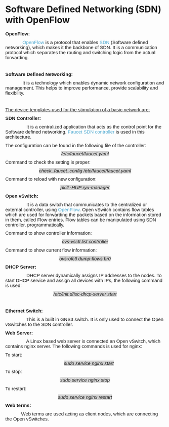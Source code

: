 # Software Defined Networking (SDN) with OpenFlow

<p style="margin-top: 0cm; margin-right: 0cm; margin-bottom: 8pt; margin-left: 0cm; line-height: 107%; font-size: 15px; font-family: 'Calibri', sans-serif;">
    <span style="font-family: Arial, Helvetica, sans-serif; font-size: 15px;"><strong>OpenFlow:</strong></span>
</p>
<p style="margin-top: 0cm; margin-right: 0cm; margin-bottom: 8pt; margin-left: 0cm; line-height: 107%; font-size: 15px; font-family: 'Calibri', sans-serif;">
    <span style="font-family: Arial, Helvetica, sans-serif; font-size: 15px;">
        <span style="color: rgb(84, 172, 210);">&nbsp; &nbsp; &nbsp; &nbsp; &nbsp; &nbsp; &nbsp;OpenFlow&nbsp;</span>is a protocol that enables <span style="color: rgb(84, 172, 210);">SDN&nbsp;</span>(Software defined networking), which
        makes it the backbone of SDN. It is a communication protocol which separates the routing and switching logic from the actual forwarding.
    </span>
</p>
<p style="margin-top: 0cm; margin-right: 0cm; margin-bottom: 8pt; margin-left: 0cm; line-height: 107%; font-size: 15px; font-family: 'Calibri', sans-serif;">
    <span style="font-family: Arial, Helvetica, sans-serif; font-size: 15px;">&nbsp;</span>
</p>
<p style="margin-top: 0cm; margin-right: 0cm; margin-bottom: 8pt; margin-left: 0cm; line-height: 107%; font-size: 15px; font-family: 'Calibri', sans-serif;">
    <span style="font-family: Arial, Helvetica, sans-serif; font-size: 15px;"><strong>Software Defined Networking:</strong></span>
</p>
<p style="margin-top: 0cm; margin-right: 0cm; margin-bottom: 8pt; margin-left: 0cm; line-height: 107%; font-size: 15px; font-family: 'Calibri', sans-serif;">
    <span style="font-family: Arial, Helvetica, sans-serif; font-size: 15px;">
        &nbsp; &nbsp; &nbsp; &nbsp; &nbsp; &nbsp; &nbsp;It is a technology which enables dynamic network configuration and management. This helps to improve performance, provide scalability and flexibility.
    </span>
</p>
<p style="margin-top: 0cm; margin-right: 0cm; margin-bottom: 8pt; margin-left: 0cm; line-height: 107%; font-size: 15px; font-family: 'Calibri', sans-serif;"><br /></p>
<p style="margin-top: 0cm; margin-right: 0cm; margin-bottom: 8pt; margin-left: 0cm; line-height: 107%; font-size: 15px; font-family: 'Calibri', sans-serif;">
    <span style="font-family: Arial, Helvetica, sans-serif; font-size: 15px;"><u>The device templates used for the stimulation of a basic network are:</u></span>
</p>
<p style="margin-top: 0cm; margin-right: 0cm; margin-bottom: 8pt; margin-left: 0cm; line-height: 107%; font-size: 15px; font-family: 'Calibri', sans-serif;">
    <span style="font-family: Arial, Helvetica, sans-serif; font-size: 15px;"><strong>SDN Controller:</strong></span>
</p>
<p style="margin-top: 0cm; margin-right: 0cm; margin-bottom: 8pt; margin-left: 0cm; line-height: 107%; font-size: 15px; font-family: 'Calibri', sans-serif;">
    <span style="font-family: Arial, Helvetica, sans-serif; font-size: 15px;">
        &nbsp; &nbsp; &nbsp; &nbsp; &nbsp; &nbsp; &nbsp; &nbsp; It is a centralized application that acts as the control point for the Software defined networking.<span style="color: rgb(84, 172, 210);">&nbsp;Faucet SDN controller</span> is
        used in this architecture. &nbsp; &nbsp;&nbsp;
    </span>
</p>
<p style="margin-top: 0cm; margin-right: 0cm; margin-bottom: 8pt; margin-left: 0cm; line-height: 107%; font-size: 15px; font-family: 'Calibri', sans-serif;">
    <span style="font-family: Arial, Helvetica, sans-serif; font-size: 15px;">The configuration can be found in the following file of the controller:</span>
</p>
<p style="margin-top: 0cm; margin-right: 0cm; margin-bottom: 8pt; margin-left: 0cm; line-height: 107%; font-size: 15px; font-family: 'Calibri', sans-serif; text-align: center;">
    <span style="font-family: Arial, Helvetica, sans-serif; font-size: 15px;">
        <em><span style="background: lightgrey;">/etc/faucet/faucet.yaml</span></em>
    </span>
</p>
<p style="margin-top: 0cm; margin-right: 0cm; margin-bottom: 8pt; margin-left: 0cm; line-height: 107%; font-size: 15px; font-family: 'Calibri', sans-serif;">
    <span style="font-family: Arial, Helvetica, sans-serif; font-size: 15px;">Command to check the setting is proper:</span>
</p>
<p style="margin-top: 0cm; margin-right: 0cm; margin-bottom: 8pt; margin-left: 0cm; line-height: 107%; font-size: 15px; font-family: 'Calibri', sans-serif; text-align: center;">
    <span style="font-family: Arial, Helvetica, sans-serif; font-size: 15px;">
        <em><span style="background: lightgrey;">check_faucet_config /etc/faucet/faucet.yaml</span></em>
    </span>
</p>
<p style="margin-top: 0cm; margin-right: 0cm; margin-bottom: 8pt; margin-left: 0cm; line-height: 107%; font-size: 15px; font-family: 'Calibri', sans-serif;">
    <span style="font-family: Arial, Helvetica, sans-serif; font-size: 15px;">Command to reload with new configuration:</span>
</p>
<p style="margin-top: 0cm; margin-right: 0cm; margin-bottom: 8pt; margin-left: 0cm; line-height: 107%; font-size: 15px; font-family: 'Calibri', sans-serif; text-align: center;">
    <span style="font-family: Arial, Helvetica, sans-serif; font-size: 15px;">
        <em><span style="background: lightgrey;">pkill -HUP ryu-manager</span></em>
    </span>
</p>
<p style="margin-top: 0cm; margin-right: 0cm; margin-bottom: 8pt; margin-left: 0cm; line-height: 107%; font-size: 15px; font-family: 'Calibri', sans-serif;">
    <span style="font-family: Arial, Helvetica, sans-serif; font-size: 15px;"><strong>Open vSwitch:</strong></span>
</p>
<p style="margin-top: 0cm; margin-right: 0cm; margin-bottom: 8pt; margin-left: 0cm; line-height: 107%; font-size: 15px; font-family: 'Calibri', sans-serif;">
    <span style="font-family: Arial, Helvetica, sans-serif; font-size: 15px;">
        &nbsp; &nbsp; &nbsp; &nbsp; &nbsp; &nbsp; &nbsp; &nbsp; It is a data switch that communicates to the centralized or external controller, using <span style="color: rgb(84, 172, 210);">OpenFlow</span>. Open vSwitch contains flow
        tables which are used for forwarding the packets based on the information stored in them, called Flow entries. Flow tables can be manipulated using SDN controller, programmatically.
    </span>
</p>
<p style="margin-top: 0cm; margin-right: 0cm; margin-bottom: 8pt; margin-left: 0cm; line-height: 107%; font-size: 15px; font-family: 'Calibri', sans-serif;">
    <span style="font-family: Arial, Helvetica, sans-serif; font-size: 15px;">Command to show controller information:</span>
</p>
<p style="margin-top: 0cm; margin-right: 0cm; margin-bottom: 8pt; margin-left: 0cm; line-height: 107%; font-size: 15px; font-family: 'Calibri', sans-serif; text-align: center;">
    <span style="font-family: Arial, Helvetica, sans-serif; font-size: 15px;">
        <em><span style="background: lightgrey;">ovs-vsctl list controller</span></em>
    </span>
</p>
<p style="margin-top: 0cm; margin-right: 0cm; margin-bottom: 8pt; margin-left: 0cm; line-height: 107%; font-size: 15px; font-family: 'Calibri', sans-serif;">
    <span style="font-family: Arial, Helvetica, sans-serif; font-size: 15px;">Command to show current flow information:</span>
</p>
<p style="margin-top: 0cm; margin-right: 0cm; margin-bottom: 8pt; margin-left: 0cm; line-height: 107%; font-size: 15px; font-family: 'Calibri', sans-serif; text-align: center;">
    <span style="font-family: Arial, Helvetica, sans-serif; font-size: 15px;">
        <em><span style="background: lightgrey;">ovs-ofctl dump-flows br0</span></em>
    </span>
</p>
<p style="margin-top: 0cm; margin-right: 0cm; margin-bottom: 8pt; margin-left: 0cm; line-height: 107%; font-size: 15px; font-family: 'Calibri', sans-serif;">
    <span style="font-family: Arial, Helvetica, sans-serif; font-size: 15px;"><strong>DHCP Server:</strong></span>
</p>
<p style="margin-top: 0cm; margin-right: 0cm; margin-bottom: 8pt; margin-left: 0cm; line-height: 107%; font-size: 15px; font-family: 'Calibri', sans-serif;">
    <span style="font-family: Arial, Helvetica, sans-serif; font-size: 15px;">
        &nbsp; &nbsp; &nbsp; &nbsp; &nbsp; &nbsp; &nbsp; &nbsp; DHCP server dynamically assigns IP addresses to the nodes. To start DHCP service and assign all devices with IPs, the following command is used:
    </span>
</p>
<p style="margin-top: 0cm; margin-right: 0cm; margin-bottom: 8pt; margin-left: 0cm; line-height: 107%; font-size: 15px; font-family: 'Calibri', sans-serif; text-align: center;">
    <span style="font-family: Arial, Helvetica, sans-serif; font-size: 15px;">
        <em><span style="background: lightgrey;">/etc/init.d/isc-dhcp-server start</span></em>
    </span>
</p>
<p style="margin-top: 0cm; margin-right: 0cm; margin-bottom: 8pt; margin-left: 0cm; line-height: 107%; font-size: 15px; font-family: 'Calibri', sans-serif;">
    <span style="font-family: Arial, Helvetica, sans-serif; font-size: 15px;">&nbsp;</span>
</p>
<p style="margin-top: 0cm; margin-right: 0cm; margin-bottom: 8pt; margin-left: 0cm; line-height: 107%; font-size: 15px; font-family: 'Calibri', sans-serif;">
    <span style="font-family: Arial, Helvetica, sans-serif; font-size: 15px;"><strong>Ethernet Switch:</strong></span>
</p>
<p style="margin-top: 0cm; margin-right: 0cm; margin-bottom: 8pt; margin-left: 0cm; line-height: 107%; font-size: 15px; font-family: 'Calibri', sans-serif;">
    <span style="font-family: Arial, Helvetica, sans-serif; font-size: 15px;">
        &nbsp; &nbsp; &nbsp; &nbsp; &nbsp; &nbsp; &nbsp; &nbsp; This is a built in GNS3 switch. It is only used to connect the Open vSwitches to the SDN controller.
    </span>
</p>
<p style="margin-top: 0cm; margin-right: 0cm; margin-bottom: 8pt; margin-left: 0cm; line-height: 107%; font-size: 15px; font-family: 'Calibri', sans-serif;">
    <span style="font-family: Arial, Helvetica, sans-serif; font-size: 15px;"><strong>Web Server:</strong></span>
</p>
<p style="margin-top: 0cm; margin-right: 0cm; margin-bottom: 8pt; margin-left: 0cm; line-height: 107%; font-size: 15px; font-family: 'Calibri', sans-serif;">
    <span style="font-family: Arial, Helvetica, sans-serif; font-size: 15px;">
        &nbsp; &nbsp; &nbsp; &nbsp; &nbsp; &nbsp; &nbsp; &nbsp; A Linux based web server is connected an Open vSwitch, which contains nginx server. The following commands is used for nginx:
    </span>
</p>
<p style="margin-top: 0cm; margin-right: 0cm; margin-bottom: 8pt; margin-left: 0cm; line-height: 107%; font-size: 15px; font-family: 'Calibri', sans-serif;">
    <span style="font-family: Arial, Helvetica, sans-serif; font-size: 15px;">To start:</span>
</p>
<p style="margin-top: 0cm; margin-right: 0cm; margin-bottom: 8pt; margin-left: 17.95pt; line-height: 107%; font-size: 15px; font-family: 'Calibri', sans-serif; text-align: center;">
    <span style="font-family: Arial, Helvetica, sans-serif; font-size: 15px;">
        <em><span style="background: lightgrey;">sudo service nginx start</span></em>
    </span>
</p>
<p style="margin-top: 0cm; margin-right: 0cm; margin-bottom: 8pt; margin-left: 0cm; line-height: 107%; font-size: 15px; font-family: 'Calibri', sans-serif;">
    <span style="font-family: Arial, Helvetica, sans-serif; font-size: 15px;">To stop:</span>
</p>
<p style="margin-top: 0cm; margin-right: 0cm; margin-bottom: 8pt; margin-left: 0cm; line-height: 107%; font-size: 15px; font-family: 'Calibri', sans-serif; text-align: center;">
    <span style="font-family: Arial, Helvetica, sans-serif; font-size: 15px;">
        <em><span style="background: lightgrey;">sudo service nginx stop</span></em>
    </span>
</p>
<p style="margin-top: 0cm; margin-right: 0cm; margin-bottom: 8pt; margin-left: 0cm; line-height: 107%; font-size: 15px; font-family: 'Calibri', sans-serif;">
    <span style="font-family: Arial, Helvetica, sans-serif; font-size: 15px;">To restart:</span>
</p>
<p style="margin-top: 0cm; margin-right: 0cm; margin-bottom: 8pt; margin-left: 0cm; line-height: 107%; font-size: 15px; font-family: 'Calibri', sans-serif; text-align: center;">
    <span style="font-family: Arial, Helvetica, sans-serif; font-size: 15px;">
        <em><span style="background: lightgrey;">sudo service nginx restart</span></em>
    </span>
</p>
<p style="margin-top: 0cm; margin-right: 0cm; margin-bottom: 8pt; margin-left: 0cm; line-height: 107%; font-size: 15px; font-family: 'Calibri', sans-serif;">
    <span style="font-family: Arial, Helvetica, sans-serif; font-size: 15px;"><strong>Web terms:</strong></span>
</p>
<p style="margin-top: 0cm; margin-right: 0cm; margin-bottom: 8pt; margin-left: 0cm; line-height: 107%; font-size: 15px; font-family: 'Calibri', sans-serif;">
    <span style="font-family: Arial, Helvetica, sans-serif; font-size: 15px;">&nbsp; &nbsp; &nbsp; &nbsp; &nbsp; &nbsp; Web terms are used acting as client nodes, which are connecting the Open vSwitches.</span>
</p>
<p style="margin-top: 0cm; margin-right: 0cm; margin-bottom: 8pt; margin-left: 0cm; line-height: 107%; font-size: 15px; font-family: 'Calibri', sans-serif;">
    <span style="font-family: Arial, Helvetica, sans-serif; font-size: 15px;">&nbsp;</span>
</p>
<p style="margin-top: 0cm; margin-right: 0cm; margin-bottom: 8pt; margin-left: 0cm; line-height: 107%; font-size: 15px; font-family: 'Calibri', sans-serif;">
    <span style="font-family: Arial, Helvetica, sans-serif; font-size: 15px;">&nbsp;</span>
</p>

